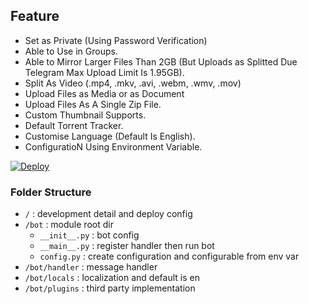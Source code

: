 ## Feature

* Set as Private (Using Password Verification)
* Able to Use in Groups.
* Able to Mirror Larger Files Than 2GB (But Uploads as Splitted Due Telegram Max Upload Limit Is 1.95GB).
* Split As Video (.mp4, .mkv, .avi, .webm, .wmv, .mov)
* Upload Files as Media or as Document
* Upload Files As A Single Zip File.
* Custom Thumbnail Supports.
* Default Torrent Tracker.
* Customise Language (Default Is English).
* ConfiguratioN Using Environment Variable.

[![Deploy](https://www.herokucdn.com/deploy/button.svg)](https://heroku.com/deploy)

### Folder Structure

* `/` : development detail and deploy config
* `/bot` : module root dir
    * `__init__.py` : bot config
    * `__main__.py` : register handler then run bot
    * `config.py` : create configuration and configurable from env var
* `/bot/handler` : message handler
* `/bot/locals` : localization and default is en
* `/bot/plugins` : third party implementation
